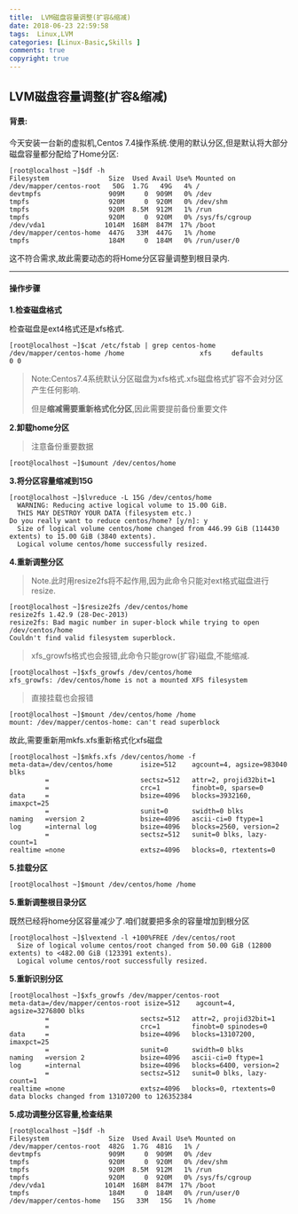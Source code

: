 ```yaml
---
title:  LVM磁盘容量调整(扩容&缩减)
date: 2018-06-23 22:59:58
tags:  Linux,LVM
categories: [Linux-Basic,Skills ]
comments: true
copyright: true
---
```


## LVM磁盘容量调整(扩容&缩减)


#### 背景:

今天安装一台新的虚拟机,Centos 7.4操作系统.使用的默认分区,但是默认将大部分
磁盘容量都分配给了Home分区:

```
[root@localhost ~]$df -h
Filesystem               Size  Used Avail Use% Mounted on
/dev/mapper/centos-root   50G  1.7G   49G   4% /
devtmpfs                 909M     0  909M   0% /dev
tmpfs                    920M     0  920M   0% /dev/shm
tmpfs                    920M  8.5M  912M   1% /run
tmpfs                    920M     0  920M   0% /sys/fs/cgroup
/dev/vda1               1014M  168M  847M  17% /boot
/dev/mapper/centos-home  447G   33M  447G   1% /home
tmpfs                    184M     0  184M   0% /run/user/0
```

这不符合需求,故此需要动态的将Home分区容量调整到根目录内.

<!--more-->

---

#### 操作步骤

**1.检查磁盘格式**

检查磁盘是ext4格式还是xfs格式.

```
[root@localhost ~]$cat /etc/fstab | grep centos-home
/dev/mapper/centos-home /home                   xfs     defaults        0 0
```

> Note:Centos7.4系统默认分区磁盘为xfs格式.xfs磁盘格式扩容不会对分区产生任何影响.
>
>但是**缩减需要重新格式化分区**,因此需要提前备份重要文件

**2.卸载home分区**

> 注意备份重要数据

```
[root@localhost ~]$umount /dev/centos/home
```

**3.将分区容量缩减到15G**

```
[root@localhost ~]$lvreduce -L 15G /dev/centos/home
  WARNING: Reducing active logical volume to 15.00 GiB.
  THIS MAY DESTROY YOUR DATA (filesystem etc.)
Do you really want to reduce centos/home? [y/n]: y
  Size of logical volume centos/home changed from 446.99 GiB (114430 extents) to 15.00 GiB (3840 extents).
  Logical volume centos/home successfully resized.
```

**4.重新调整分区**

> Note.此时用resize2fs将不起作用,因为此命令只能对ext格式磁盘进行resize.

```
[root@localhost ~]$resize2fs /dev/centos/home
resize2fs 1.42.9 (28-Dec-2013)
resize2fs: Bad magic number in super-block while trying to open /dev/centos/home
Couldn't find valid filesystem superblock.
```
> xfs_growfs格式也会报错,此命令只能grow(扩容)磁盘,不能缩减.

```
[root@localhost ~]$xfs_growfs /dev/centos/home
xfs_growfs: /dev/centos/home is not a mounted XFS filesystem
```

> 直接挂载也会报错

```
[root@localhost ~]$mount /dev/centos/home /home
mount: /dev/mapper/centos-home: can't read superblock
```

故此,需要重新用mkfs.xfs重新格式化xfs磁盘

```
[root@localhost ~]$mkfs.xfs /dev/centos/home -f
meta-data=/dev/centos/home       isize=512    agcount=4, agsize=983040 blks
         =                       sectsz=512   attr=2, projid32bit=1
         =                       crc=1        finobt=0, sparse=0
data     =                       bsize=4096   blocks=3932160, imaxpct=25
         =                       sunit=0      swidth=0 blks
naming   =version 2              bsize=4096   ascii-ci=0 ftype=1
log      =internal log           bsize=4096   blocks=2560, version=2
         =                       sectsz=512   sunit=0 blks, lazy-count=1
realtime =none                   extsz=4096   blocks=0, rtextents=0
```

**5.挂载分区**

```
[root@localhost ~]$mount /dev/centos/home /home
```

**5.重新调整根目录分区**

既然已经将home分区容量减少了.咱们就要把多余的容量增加到根分区

```
[root@localhost ~]$lvextend -l +100%FREE /dev/centos/root
  Size of logical volume centos/root changed from 50.00 GiB (12800 extents) to <482.00 GiB (123391 extents).
  Logical volume centos/root successfully resized.
```

**5.重新识别分区**

```
[root@localhost ~]$xfs_growfs /dev/mapper/centos-root
meta-data=/dev/mapper/centos-root isize=512    agcount=4, agsize=3276800 blks
         =                       sectsz=512   attr=2, projid32bit=1
         =                       crc=1        finobt=0 spinodes=0
data     =                       bsize=4096   blocks=13107200, imaxpct=25
         =                       sunit=0      swidth=0 blks
naming   =version 2              bsize=4096   ascii-ci=0 ftype=1
log      =internal               bsize=4096   blocks=6400, version=2
         =                       sectsz=512   sunit=0 blks, lazy-count=1
realtime =none                   extsz=4096   blocks=0, rtextents=0
data blocks changed from 13107200 to 126352384
```

**5.成功调整分区容量,检查结果**

```
[root@localhost ~]$df -h
Filesystem               Size  Used Avail Use% Mounted on
/dev/mapper/centos-root  482G  1.7G  481G   1% /
devtmpfs                 909M     0  909M   0% /dev
tmpfs                    920M     0  920M   0% /dev/shm
tmpfs                    920M  8.5M  912M   1% /run
tmpfs                    920M     0  920M   0% /sys/fs/cgroup
/dev/vda1               1014M  168M  847M  17% /boot
tmpfs                    184M     0  184M   0% /run/user/0
/dev/mapper/centos-home   15G   33M   15G   1% /home
```




